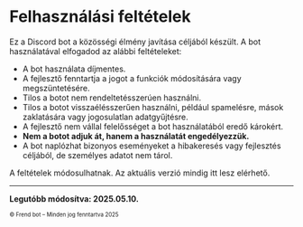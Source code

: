 # Felhasználási feltételek

Ez a Discord bot a közösségi élmény javítása céljából készült. A bot használatával elfogadod az alábbi feltételeket:

- A bot használata díjmentes.
- A fejlesztő fenntartja a jogot a funkciók módosítására vagy megszüntetésére.
- Tilos a botot nem rendeltetésszerúen használni.
- Tilos a botot visszaélésszerűen használni, például spamelésre, mások zaklatására vagy jogosulatlan adatgyűjtésre.
- A fejlesztő nem vállal felelősséget a bot használatából eredő károkért.
- **Nem a botot adjuk át, hanem a használatát engedélyezzük.**
- A bot naplózhat bizonyos eseményeket a hibakeresés vagy fejlesztés céljából, de személyes adatot nem tárol.

A feltételek módosulhatnak. Az aktuális verzió mindig itt lesz elérhető.

---

**Legutóbb módosítva: 2025.05.10.**

<sub><sup>© Frend bot – Minden jog fenntartva 2025</sup></sub>
